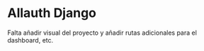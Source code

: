 # Allauth Django
Falta añadir visual del proyecto y añadir rutas adicionales para el dashboard, etc.
